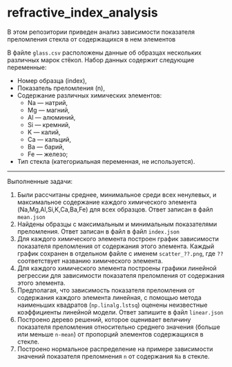 # refractive_index_analysis
В этом репозитории приведен анализ зависимости показателя преломления стекла от содержащихся в нем элементов

В файле `glass.csv` расположены данные об образцах нескольких различных марок стёкол.
Набор данных содержит следующие переменные:
 * Номер образца (index),
 * Показатель преломления (n),
 * Содержание различных химических элементов:
   * Na — натрий,
   * Mg — магний,
   * Al — алюминий,
   * Si — кремний,
   * K — калий,
   * Ca — кальций,
   * Ba — барий,
   * Fe — железо;
 * Тип стекла (категориальная переменная, не используется).
___

Выполненные задачи:
1) Были рассчитаны среднее, минимальное среди всех ненулевых, и максимальное содержание каждого химического элемента (Na,Mg,Al,Si,K,Ca,Ba,Fe) для всех образцов. Ответ записан в файл `mean.json`
2) Найдены образцы с максимальным и минимальным показателями преломления. Ответ записан в файл в файл `index.json`
3) Для каждого химического элемента построен график зависимости показателя преломления от содержания этого элемента.  Каждый график сохранен в отдельном файле с именем `scatter_??.png`, где `??` соответствует названию химического элемента.
4) Для каждого химического элемента построены графики линейной регрессии для зависимости показателя преломления от содержания этого элемента.
5) Предполагая, что зависимость показателя преломления от содержания каждого элемента линейная, с помощью метода наименьших квадратов (`np.linalg.lstsq`) оценены неизвестные коэффициенты линейной модели. Ответ запишите в файл `linear.json`
6) Построено дерево решений, которое оценивает величину показателя преломления относительно среднего значения (больше или меньше `n-mean`) от пропорций элементов содержащихся в стекле.
7) Построено нормальное распределение на примере зависимости значений показателя преломнения `n` от содержания `Na` в стекле.

